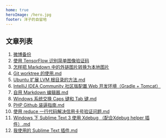 ```yaml
---
home: true
heroImage: /hero.jpg
footer: 洋子的自留地
---
```


## 文章列表

1. <a href="./weibo_backup/微博.html" target="_blank">微博备份</a>
1. [使用 TensorFlow 识别简单图像验证码](./blog/tensorflow-simple-captcha-recognition.md)
1. [怎样把 Markdown 中的外链图片转换为本地图片](./blog/how-to-localize-picture-in-markdown.md)
1. [Git worktree 的使用.md](./blog/Git%20worktree%20%E7%9A%84%E4%BD%BF%E7%94%A8.md)
1. [Ubuntu 扩展 LVM 根目录的方法.md](./blog/Ubuntu%20%E6%89%A9%E5%B1%95%20LVM%20%E6%A0%B9%E7%9B%AE%E5%BD%95%E7%9A%84%E6%96%B9%E6%B3%95.md)
1. [IntelliJ IDEA Community 社区版配置 Web 开发环境（Gradle + Tomcat）](./blog/idea-community-web-gradle-tomcat.md)
1. [自用 Markdown 编辑器.md](./blog/%E8%87%AA%E7%94%A8%20Markdown%20%E7%BC%96%E8%BE%91%E5%99%A8.md)
1. [Windows 系统交换 Caps 键和 Tab 键.md](./blog/Windows%20%E7%B3%BB%E7%BB%9F%E4%BA%A4%E6%8D%A2%20Caps%20%E9%94%AE%E5%92%8C%20Tab%20%E9%94%AE.md)
1. [PHP Github 装逼指南.md](./blog/PHP%20Github%20%E8%A3%85%E9%80%BC%E6%8C%87%E5%8D%97.md)
1. [使用 reduce 一行代码解决信用卡号验证问题.md](./blog/%E4%BD%BF%E7%94%A8%20reduce%20%E4%B8%80%E8%A1%8C%E4%BB%A3%E7%A0%81%E8%A7%A3%E5%86%B3%E4%BF%A1%E7%94%A8%E5%8D%A1%E5%8F%B7%E9%AA%8C%E8%AF%81%E9%97%AE%E9%A2%98.md)
1. [Windows 下 Sublime Text 3 使用 Xdebug （配合Xdebug helper 插件）.md](./blog/Windows%20%E4%B8%8B%20Sublime%20Text%203%20%E4%BD%BF%E7%94%A8%20Xdebug%20%EF%BC%88%E9%85%8D%E5%90%88Xdebug%20helper%20%E6%8F%92%E4%BB%B6%EF%BC%89.md)
1. [我使用的 Sublime Text 插件.md](./blog/%E6%88%91%E4%BD%BF%E7%94%A8%E7%9A%84%20Sublime%20Text%20%E6%8F%92%E4%BB%B6.md)

<Vssue title="洋子的自留地" />
